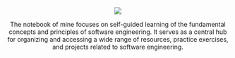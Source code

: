 <div align="center">
  <img src="https://github.com/decimozs/software-engineering/assets/106976520/141f49f5-01d3-4e38-a143-a35adb872f47" >
  <p>
    The notebook of mine focuses on self-guided learning of the fundamental concepts and principles of software engineering. It serves as a central hub for organizing and accessing a wide range of resources, practice exercises, and projects related to software engineering.
  </p>
</div>
